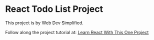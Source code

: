 # React Todo List Project

This project is by Web Dev Simplified.

Follow along the project tutorial at: [Learn React With This One Project](https://youtu.be/Rh3tobg7hEo)
